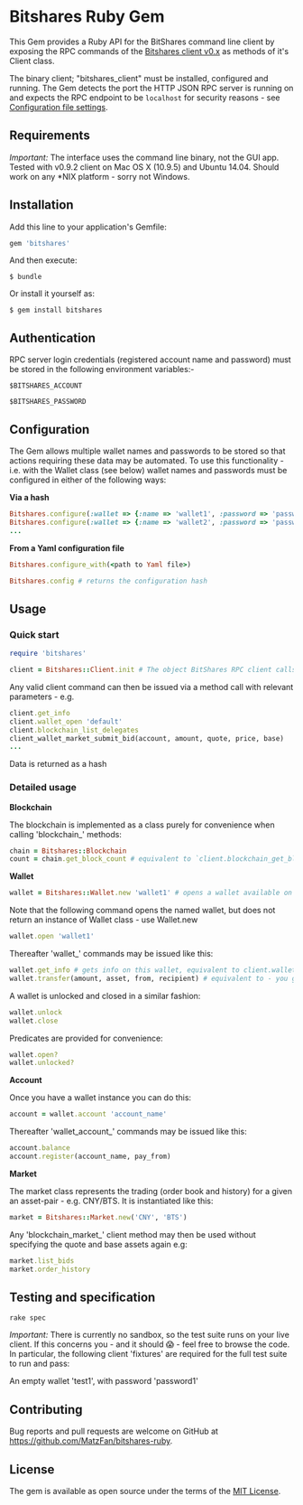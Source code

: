 # Bitshares Ruby Gem

This Gem provides a Ruby API for the BitShares command line client by exposing the RPC commands of the [Bitshares client v0.x](https://github.com/bitshares/bitshares) as methods of it's Client class.

The binary client; "bitshares_client" must be installed, configured and running. The Gem detects the port the HTTP JSON RPC server is running on and expects the RPC endpoint to be `localhost` for security reasons - see [Configuration file settings](http://wiki.bitshares.org/index.php/BitShares/API).

## Requirements

_Important:_ The interface uses the command line binary, not the GUI app.
Tested with v0.9.2 client on Mac OS X (10.9.5) and Ubuntu 14.04. Should work on any *NIX platform - sorry not Windows.

## Installation

Add this line to your application's Gemfile:

```ruby
gem 'bitshares'
```

And then execute:

    $ bundle

Or install it yourself as:

    $ gem install bitshares

## Authentication

RPC server login credentials (registered account name and password) must be stored in the following environment variables:-

  `$BITSHARES_ACCOUNT`

  `$BITSHARES_PASSWORD`

## Configuration

The Gem allows multiple wallet names and passwords to be stored so that actions requiring these data may be automated.
To use this functionality - i.e. with the Wallet class (see below) wallet names and passwords must be configured in either of the following ways:

**Via a hash**
```Ruby
Bitshares.configure(:wallet => {:name => 'wallet1', :password => 'password1'})
Bitshares.configure(:wallet => {:name => 'wallet2', :password => 'password2'})
...
```

**From a Yaml configuration file**
```Ruby
Bitshares.configure_with(<path to Yaml file>)
```

```Ruby
Bitshares.config # returns the configuration hash
```

## Usage

### Quick start

```ruby
require 'bitshares'

client = Bitshares::Client.init # The object BitShares RPC client calls are routed to.
```
Any valid client command can then be issued via a method call with relevant parameters - e.g.

```ruby
client.get_info
client.wallet_open 'default'
client.blockchain_list_delegates
client_wallet_market_submit_bid(account, amount, quote, price, base)
...
```

Data is returned as a hash

### Detailed usage

**Blockchain**

The blockchain is implemented as a class purely for convenience when calling 'blockchain_' methods:
```Ruby
chain = Bitshares::Blockchain
count = chain.get_block_count # equivalent to `client.blockchain_get_block_count`
```

**Wallet**

```Ruby
wallet = Bitshares::Wallet.new 'wallet1' # opens a wallet available on this client.
```
Note that the following command opens the named wallet, but does not return an instance of Wallet class - use Wallet.new
```Ruby
wallet.open 'wallet1'
```

Thereafter 'wallet_' commands may be issued like this:
```Ruby
wallet.get_info # gets info on this wallet, equivalent to client.wallet_get_info
wallet.transfer(amount, asset, from, recipient) # equivalent to - you get the picture..
```
A wallet is unlocked and closed in a similar fashion:
```Ruby
wallet.unlock
wallet.close
```

Predicates are provided for convenience:
```Ruby
wallet.open?
wallet.unlocked?
```

**Account**

Once you have a wallet instance you can do this:
```Ruby
account = wallet.account 'account_name'
```
Thereafter 'wallet_account_' commands may be issued like this:
```Ruby
account.balance
account.register(account_name, pay_from)
```

**Market**

The market class represents the trading (order book and history) for a given an asset-pair - e.g. CNY/BTS. It is instantiated like this:
```Ruby
market = Bitshares::Market.new('CNY', 'BTS')
```
Any 'blockchain_market_' client method may then be used without specifying the quote and base assets again e.g:
```Ruby
market.list_bids
market.order_history
```

## Testing and specification

`rake spec`

_Important:_ There is currently no sandbox, so the test suite runs on your live client. If this concerns you - and it should :scream: - feel free to browse the code. In particular, the following client 'fixtures' are required for the full test suite to run and pass:

An empty wallet 'test1', with password 'password1'

## Contributing

Bug reports and pull requests are welcome on GitHub at https://github.com/MatzFan/bitshares-ruby.


## License

The gem is available as open source under the terms of the [MIT License](http://opensource.org/licenses/MIT).

